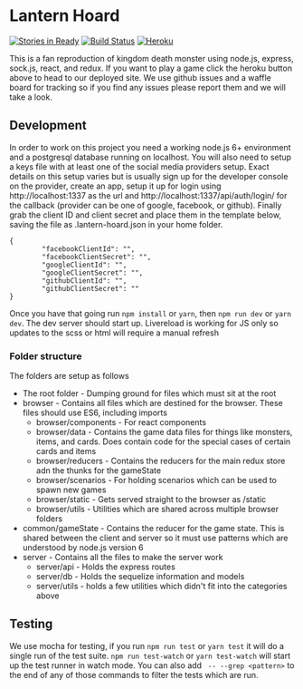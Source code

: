 # Lantern Hoard
[![Stories in Ready](https://badge.waffle.io/waterfoul/Lantern-Hoard.svg?label=ready&title=Ready)](http://waffle.io/waterfoul/Lantern-Hoard)
[![Build Status](https://travis-ci.org/waterfoul/Lantern-Hoard.svg?branch=master)](https://travis-ci.org/waterfoul/Lantern-Hoard)
[![Heroku](https://heroku-badge.herokuapp.com/?svg=1&app=lantern-hoard)](https://lantern-hoard.herokuapp.com/)

This is a fan reproduction of kingdom death monster using node.js, express, sock.js, react, and redux. If you want to
play a game click the heroku button above to head to our deployed site. We use github issues and a waffle board for 
tracking so if you find any issues please report them and we will take a look.

## Development
In order to work on this project you need a working node.js 6+ environment and a postgresql database running on 
localhost. You will also need to setup a keys file with at least one of the social media providers setup. Exact details 
on this setup varies but is usually sign up for the developer console on the provider, create an app, setup it up for 
login using http://localhost:1337 as the url and http://localhost:1337/api/auth/login/<provider> for the callback 
(provider can be one of google, facebook, or github). Finally grab the client ID and client secret and place them in the
template below, saving the file as .lantern-hoard.json in your home folder.
```
{
        "facebookClientId": "",
        "facebookClientSecret": "",
        "googleClientId": "",
        "googleClientSecret": "",
        "githubClientId": "",
        "githubClientSecret": ""
}

```
Once you have that going run `npm install` or `yarn`, then `npm run dev` or `yarn dev`. The dev server should start up.
Livereload is working for JS only so updates to the scss or html will require a manual refresh

### Folder structure
The folders are setup as follows
* The root folder - Dumping ground for files which must sit at the root
* browser - Contains all files which are destined for the browser. These files should use ES6, including imports
  * browser/components - For react components
  * browser/data - Contains the game data files for things like monsters, items, and cards. Does contain code for the 
    special cases of certain cards and items
  * browser/reducers - Contains the reducers for the main redux store adn the thunks for the gameState
  * browser/scenarios - For holding scenarios which can be used to spawn new games
  * browser/static - Gets served straight to the browser as /static
  * browser/utils - Utilities which are shared across multiple browser folders 
* common/gameState - Contains the reducer for the game state. This is shared between the client and server so it must 
  use patterns which are understood by node.js version 6
* server - Contains all the files to make the server work
  * server/api - Holds the express routes
  * server/db - Holds the sequelize information and models
  * server/utils - holds a few utilities which didn't fit into the categories above

## Testing
We use mocha for testing, if you run `npm run test` or `yarn test` it will do a single run of the test suite. 
`npm run test-watch` or `yarn test-watch` will start up the test runner in watch mode. You can also add 
` -- --grep <pattern>` to the end of any of those commands to filter the tests which are run. 